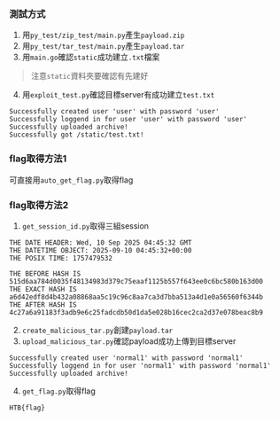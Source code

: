

### 測試方式
1. 用`py_test/zip_test/main.py`產生`payload.zip`
2. 用`py_test/tar_test/main.py`產生`payload.tar`
3. 用`main.go`確認`static`成功建立`.txt`檔案
> 注意`static`資料夾要確認有先建好
4. 用`exploit_test.py`確認目標server有成功建立`test.txt`
```!
Successfully created user 'user' with password 'user'
Successfully loggend in for user 'user' with password 'user'
Successfully uploaded archive!
Successfully got /static/test.txt!
```
### flag取得方法1
可直接用`auto_get_flag.py`取得flag

### flag取得方法2
1. `get_session_id.py`取得三組session
```!
THE DATE HEADER: Wed, 10 Sep 2025 04:45:32 GMT
THE DATETIME OBJECT: 2025-09-10 04:45:32+00:00
THE POSIX TIME: 1757479532

THE BEFORE HASH IS 515d6aa784d0035f48134983d379c75eaaf1125b557f643ee0c6bc580b163d00
THE EXACT HASH IS a6d42edf8d4b432a08868aa5c19c96c8aa7ca3d7bba513a4d1e0a56560f6344b
THE AFTER HASH IS 4c27a6a91183f3adb9e6c25fadcdb50d1da5e028b16cec2ca2d37e078beac8b9
```
2. `create_malicious_tar.py`創建`payload.tar`
3. `upload_malicious_tar.py`確認payload成功上傳到目標server
```!
Successfully created user 'normal1' with password 'normal1'
Successfully loggend in for user 'normal1' with password 'normal1'
Successfully uploaded archive!
```
4. `get_flag.py`取得flag
```!
HTB{flag}
```

